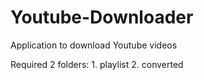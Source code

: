 # Youtube-Downloader
Application to download Youtube videos

Required 2 folders:
    1. playlist
    2. converted
